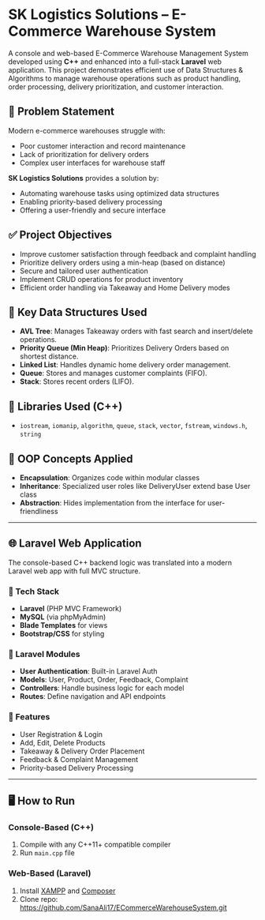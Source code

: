 # SK Logistics Solutions – E-Commerce Warehouse System

A console and web-based E-Commerce Warehouse Management System developed using **C++** and enhanced into a full-stack **Laravel** web application. This project demonstrates efficient use of Data Structures & Algorithms to manage warehouse operations such as product handling, order processing, delivery prioritization, and customer interaction.

## 🎯 Problem Statement
Modern e-commerce warehouses struggle with:
- Poor customer interaction and record maintenance
- Lack of prioritization for delivery orders
- Complex user interfaces for warehouse staff

**SK Logistics Solutions** provides a solution by:
- Automating warehouse tasks using optimized data structures
- Enabling priority-based delivery processing
- Offering a user-friendly and secure interface

## ✅ Project Objectives
- Improve customer satisfaction through feedback and complaint handling
- Prioritize delivery orders using a min-heap (based on distance)
- Secure and tailored user authentication
- Implement CRUD operations for product inventory
- Efficient order handling via Takeaway and Home Delivery modes

## 🧠 Key Data Structures Used
- **AVL Tree**: Manages Takeaway orders with fast search and insert/delete operations.
- **Priority Queue (Min Heap)**: Prioritizes Delivery Orders based on shortest distance.
- **Linked List**: Handles dynamic home delivery order management.
- **Queue**: Stores and manages customer complaints (FIFO).
- **Stack**: Stores recent orders (LIFO).

## 🧰 Libraries Used (C++)
- `iostream`, `iomanip`, `algorithm`, `queue`, `stack`, `vector`, `fstream`, `windows.h`, `string`

## 🧱 OOP Concepts Applied
- **Encapsulation**: Organizes code within modular classes
- **Inheritance**: Specialized user roles like DeliveryUser extend base User class
- **Abstraction**: Hides implementation from the interface for user-friendliness

---

## 🌐 Laravel Web Application

The console-based C++ backend logic was translated into a modern Laravel web app with full MVC structure.

### 🔧 Tech Stack
- **Laravel** (PHP MVC Framework)
- **MySQL** (via phpMyAdmin)
- **Blade Templates** for views
- **Bootstrap/CSS** for styling

### 📂 Laravel Modules
- **User Authentication**: Built-in Laravel Auth
- **Models**: User, Product, Order, Feedback, Complaint
- **Controllers**: Handle business logic for each model
- **Routes**: Define navigation and API endpoints

### 🧪 Features
- User Registration & Login
- Add, Edit, Delete Products
- Takeaway & Delivery Order Placement
- Feedback & Complaint Management
- Priority-based Delivery Processing

---

## 🖥️ How to Run

### Console-Based (C++)
1. Compile with any C++11+ compatible compiler
2. Run `main.cpp` file

### Web-Based (Laravel)
1. Install [XAMPP](https://www.apachefriends.org/index.html) and [Composer](https://getcomposer.org/)
2. Clone repo:  https://github.com/SanaAli17/ECommerceWarehouseSystem.git
